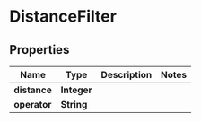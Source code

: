 # DistanceFilter

## Properties
Name | Type | Description | Notes
------------ | ------------- | ------------- | -------------
**distance** | **Integer** |  | 
**operator** | **String** |  | 
